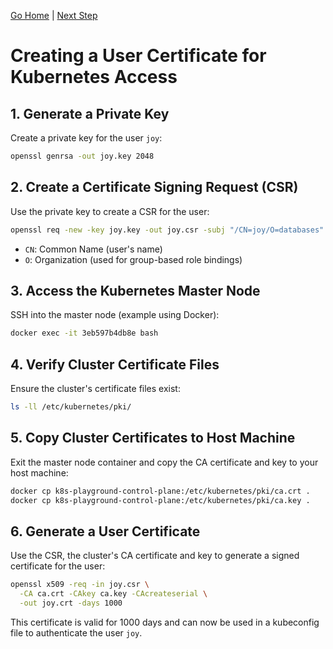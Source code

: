 [Go Home](../README.md) | 
[Next Step](./kubeconfig_Manual_Setup_Guide.md)

# Creating a User Certificate for Kubernetes Access

## 1. Generate a Private Key

Create a private key for the user `joy`:

```bash
openssl genrsa -out joy.key 2048
```

## 2. Create a Certificate Signing Request (CSR)

Use the private key to create a CSR for the user:

```bash
openssl req -new -key joy.key -out joy.csr -subj "/CN=joy/O=databases"
```

* `CN`: Common Name (user's name)
* `O`: Organization (used for group-based role bindings)

## 3. Access the Kubernetes Master Node

SSH into the master node (example using Docker):

```bash
docker exec -it 3eb597b4db8e bash
```

## 4. Verify Cluster Certificate Files

Ensure the cluster's certificate files exist:

```bash
ls -ll /etc/kubernetes/pki/
```

## 5. Copy Cluster Certificates to Host Machine

Exit the master node container and copy the CA certificate and key to your host machine:

```bash
docker cp k8s-playground-control-plane:/etc/kubernetes/pki/ca.crt .
docker cp k8s-playground-control-plane:/etc/kubernetes/pki/ca.key .
```

## 6. Generate a User Certificate

Use the CSR, the cluster's CA certificate and key to generate a signed certificate for the user:

```bash
openssl x509 -req -in joy.csr \
  -CA ca.crt -CAkey ca.key -CAcreateserial \
  -out joy.crt -days 1000
```

This certificate is valid for 1000 days and can now be used in a kubeconfig file to authenticate the user `joy`.

